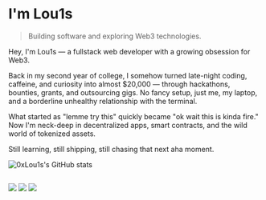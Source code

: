 # I'm Lou1s

> Building software and exploring Web3 technologies.

Hey, I'm Lou1s — a fullstack web developer with a growing obsession for Web3.

Back in my second year of college, I somehow turned late-night coding, caffeine, and curiosity into almost $20,000 — through hackathons, bounties, grants, and outsourcing gigs. No fancy setup, just me, my laptop, and a borderline unhealthy relationship with the terminal.

What started as "lemme try this" quickly became "ok wait this is kinda fire." Now I'm neck-deep in decentralized apps, smart contracts, and the wild world of tokenized assets.

Still learning, still shipping, still chasing that next aha moment.

![0xLou1s's GitHub stats](https://github-readme-stats-xuv9.vercel.app/api?username=0xLou1s&show_icons=true&title_color=ff8800&icon_color=ff8800&text_color=9f9f9f&bg_color=151515)

##
![](https://komarev.com/ghpvc/?username=Lou1sVuong&color=ff8800)
![](https://img.shields.io/github/forks/Lou1sVuong/Lou1sVuong.svg?color=blueviolet&logo=github)
![](https://img.shields.io/github/stars/Lou1sVuong/Lou1sVuong.svg?logo=github)


